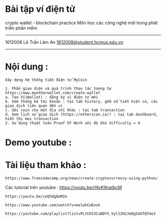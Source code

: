 # Bài tập ví điện tử
crypto wallet - blockchain practice
Môn học các công nghệ mới trong phát triển phần mềm

---------------------------------------

1612008 Lê Trần Lâm An
1612008@student.hcmus.edu.vn

---------------------------------------

# Nội dung :

	Xây dựng hệ thống tiền điện tử MyCoin

	1. Phần giao diện và quá trình thao tác tương tự https://www.myetherwallet.com/create-wallet
	a. Tạo Ví(Wallet) : đăng ký ví điện tử mới
	b. Xem thống kê tài khoản : tại tab history, gồm số tiền hiện có, các giao dịch liên quan đến ví
	c. Gởi coin cho một địa chỉ khác : tại tab transaction
	d. Xem lịch sử giao dịch (https://etherscan.io/) : tại tab dashboard, hiển thị mọi transaction
	2. Sử dụng thuật toán Proof Of Work với độ khó difficulty = 4

# Demo youtube :

# Tài liệu tham khảo : 

	https://www.freecodecamp.org/news/create-cryptocurrency-using-python/

  Các tutorial trên youtube :
	https://youtu.be/rNvK9natbcM
	
	https://youtu.be/coQ5dg8wM2o

	https://www.youtube.com/watch?v=malwhCwEosk

	https://youtube.com/playlist?list=PLtCKS3CuBDYV_Vyl1ZH2Je8gSdXfQf4e3